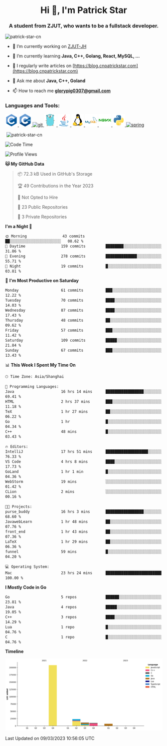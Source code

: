 <h1 align="center">Hi 👋, I'm Patrick Star</h1>
<h3 align="center">A student from ZJUT, who wants to be a fullstack developer.</h3>

<p align="left"> <img src="https://komarev.com/ghpvc/?username=patrick-star-cn&label=Profile%20views&color=0e75b6&style=flat" alt="patrick-star-cn" /> </p>

- 🔭 I’m currently working on [ZJUT-JH](https://github.com/zjutjh)

- 🌱 I’m currently learning **Java, C++, Golang, React, MySQL, ...**

- 📝 I regularly write articles on [https://blog.cnpatrickstar.com](https://blog.cnpatrickstar.com)

- 💬 Ask me about **Java, C++, Goland**

- 📫 How to reach me **glorypig0307@gmail.com**


<h3 align="left">Languages and Tools:</h3>
<p align="left"> 
  <a href="https://www.cprogramming.com/" target="_blank" rel="noreferrer"> 
    <img src="https://raw.githubusercontent.com/devicons/devicon/master/icons/c/c-original.svg" alt="c" width="40" height="40"/> 
  </a> 
  <a href="https://www.w3schools.com/cpp/" target="_blank" rel="noreferrer"> 
    <img src="https://raw.githubusercontent.com/devicons/devicon/master/icons/cplusplus/cplusplus-original.svg" alt="cplusplus" width="40" height="40"/> 
  </a> 
  <a href="https://git-scm.com/" target="_blank" rel="noreferrer"> 
    <img src="https://www.vectorlogo.zone/logos/git-scm/git-scm-icon.svg" alt="git" width="40" height="40"/> 
  </a> 
  <a href="https://golang.org" target="_blank" rel="noreferrer"> 
    <img src="https://raw.githubusercontent.com/devicons/devicon/master/icons/go/go-original.svg" alt="go" width="40" height="40"/> 
  </a> 
  <a href="https://www.java.com" target="_blank" rel="noreferrer"> 
    <img src="https://raw.githubusercontent.com/devicons/devicon/master/icons/java/java-original.svg" alt="java" width="40" height="40"/> 
  </a> 
  <a href="https://www.linux.org/" target="_blank" rel="noreferrer"> 
    <img src="https://raw.githubusercontent.com/devicons/devicon/master/icons/linux/linux-original.svg" alt="linux" width="40" height="40"/> 
  </a> 
  <a href="https://www.mysql.com/" target="_blank" rel="noreferrer"> 
    <img src="https://raw.githubusercontent.com/devicons/devicon/master/icons/mysql/mysql-original-wordmark.svg" alt="mysql" width="40" height="40"/> 
  </a> 
  <a href="https://www.nginx.com" target="_blank" rel="noreferrer"> 
    <img src="https://raw.githubusercontent.com/devicons/devicon/master/icons/nginx/nginx-original.svg" alt="nginx" width="40" height="40"/> 
  </a> 
  <a href="https://www.python.org" target="_blank" rel="noreferrer"> 
    <img src="https://raw.githubusercontent.com/devicons/devicon/master/icons/python/python-original.svg" alt="python" width="40" height="40"/> 
  </a> 
  <a href="https://spring.io/" target="_blank" rel="noreferrer"> 
    <img src="https://www.vectorlogo.zone/logos/springio/springio-icon.svg" alt="spring" width="40" height="40"/> 
  </a>
</p>

<p>&nbsp;<img align="center" src="https://github-readme-stats.vercel.app/api?username=patrick-star-cn&show_icons=true&locale=en" alt="patrick-star-cn" /></p>

<!--START_SECTION:waka-->
![Code Time](http://img.shields.io/badge/Code%20Time-127%20hrs%2052%20mins-blue)

![Profile Views](http://img.shields.io/badge/Profile%20Views-0-blue)

**🐱 My GitHub Data** 

> 📦 72.3 kB Used in GitHub's Storage 
 > 
> 🏆 49 Contributions in the Year 2023
 > 
> 🚫 Not Opted to Hire
 > 
> 📜 23 Public Repositories 
 > 
> 🔑 3 Private Repositories 
 > 
**I'm a Night 🦉** 

```text
🌞 Morning                43 commits          ██░░░░░░░░░░░░░░░░░░░░░░░   08.62 % 
🌆 Daytime                159 commits         ████████░░░░░░░░░░░░░░░░░   31.86 % 
🌃 Evening                278 commits         ██████████████░░░░░░░░░░░   55.71 % 
🌙 Night                  19 commits          █░░░░░░░░░░░░░░░░░░░░░░░░   03.81 % 
```
📅 **I'm Most Productive on Saturday** 

```text
Monday                   61 commits          ███░░░░░░░░░░░░░░░░░░░░░░   12.22 % 
Tuesday                  70 commits          ████░░░░░░░░░░░░░░░░░░░░░   14.03 % 
Wednesday                87 commits          ████░░░░░░░░░░░░░░░░░░░░░   17.43 % 
Thursday                 48 commits          ██░░░░░░░░░░░░░░░░░░░░░░░   09.62 % 
Friday                   57 commits          ███░░░░░░░░░░░░░░░░░░░░░░   11.42 % 
Saturday                 109 commits         █████░░░░░░░░░░░░░░░░░░░░   21.84 % 
Sunday                   67 commits          ███░░░░░░░░░░░░░░░░░░░░░░   13.43 % 
```


📊 **This Week I Spent My Time On** 

```text
🕑︎ Time Zone: Asia/Shanghai

💬 Programming Languages: 
Java                     16 hrs 14 mins      █████████████████░░░░░░░░   69.41 % 
HTML                     2 hrs 37 mins       ███░░░░░░░░░░░░░░░░░░░░░░   11.18 % 
TeX                      1 hr 27 mins        ██░░░░░░░░░░░░░░░░░░░░░░░   06.22 % 
Go                       1 hr                █░░░░░░░░░░░░░░░░░░░░░░░░   04.34 % 
C++                      48 mins             █░░░░░░░░░░░░░░░░░░░░░░░░   03.43 % 

🔥 Editors: 
IntelliJ                 17 hrs 51 mins      ███████████████████░░░░░░   76.33 % 
VS Code                  4 hrs 8 mins        ████░░░░░░░░░░░░░░░░░░░░░   17.73 % 
GoLand                   1 hr 1 min          █░░░░░░░░░░░░░░░░░░░░░░░░   04.36 % 
WebStorm                 19 mins             ░░░░░░░░░░░░░░░░░░░░░░░░░   01.42 % 
CLion                    2 mins              ░░░░░░░░░░░░░░░░░░░░░░░░░   00.16 % 

🐱‍💻 Projects: 
purse_buddy              16 hrs 3 mins       █████████████████░░░░░░░░   68.60 % 
JavawebLearn             1 hr 48 mins        ██░░░░░░░░░░░░░░░░░░░░░░░   07.76 % 
front_end                1 hr 43 mins        ██░░░░░░░░░░░░░░░░░░░░░░░   07.36 % 
LaTeX                    1 hr 29 mins        ██░░░░░░░░░░░░░░░░░░░░░░░   06.36 % 
funnel                   59 mins             █░░░░░░░░░░░░░░░░░░░░░░░░   04.20 % 

💻 Operating System: 
Mac                      23 hrs 24 mins      █████████████████████████   100.00 % 
```

**I Mostly Code in Go** 

```text
Go                       5 repos             ██████░░░░░░░░░░░░░░░░░░░   23.81 % 
Java                     4 repos             █████░░░░░░░░░░░░░░░░░░░░   19.05 % 
C++                      3 repos             ████░░░░░░░░░░░░░░░░░░░░░   14.29 % 
Lua                      1 repo              █░░░░░░░░░░░░░░░░░░░░░░░░   04.76 % 
C                        1 repo              █░░░░░░░░░░░░░░░░░░░░░░░░   04.76 % 
```



**Timeline**

![Lines of Code chart](https://raw.githubusercontent.com/Patrick-Star-CN/Patrick-Star-CN/main/assets/bar_graph.png)


 Last Updated on 09/03/2023 10:56:05 UTC
<!--END_SECTION:waka-->
